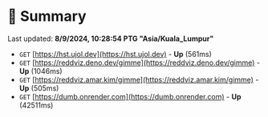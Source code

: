 # 📖 Summary
Last updated: **8/9/2024, 10:28:54 PTG "Asia/Kuala_Lumpur"**

- `GET` [https://hst.ujol.dev](https://hst.ujol.dev) - **Up** (561ms)
- `GET` [https://reddviz.deno.dev/gimme](https://reddviz.deno.dev/gimme) - **Up** (1046ms)
- `GET` [https://reddviz.amar.kim/gimme](https://reddviz.amar.kim/gimme) - **Up** (505ms)
- `GET` [https://dumb.onrender.com](https://dumb.onrender.com) - **Up** (42511ms)
